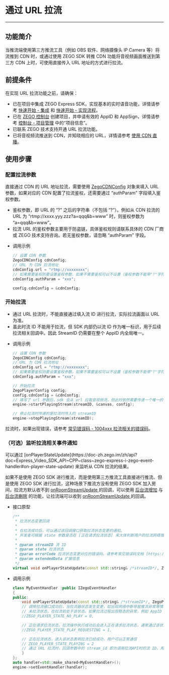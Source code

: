 # 通过 URL 拉流

---

## 功能简介

当推流端使用第三方推流工具（例如 OBS 软件、网络摄像头 IP Camera 等）将流推到 CDN 时，或通过使用 ZEGO SDK 转推 CDN 功能将音视频画面推送到第三方 CDN 上时，可使用直接传入 URL 地址的方式进行拉流。

## 前提条件

在实现 URL 拉流功能之前，请确保：

- 已在项目中集成 ZEGO Express SDK，实现基本的实时语音功能，详情请参考 [快速开始 - 集成](https://doc-zh.zego.im/article/17991) 和 [快速开始 - 实现流程](https://doc-zh.zego.im/article/17992)。
- 已在 [ZEGO 控制台](https://console.zego.im) 创建项目，并申请有效的 AppID 和 AppSign，详情请参考 [控制台 - 项目管理](/console/project-info) 中的“项目信息”。
- 已联系 ZEGO 技术支持开通 URL 拉流功能。
- 已将音视频流推送到 CDN，并知晓相应的 URL，详情请参考 [使用 CDN 直播](https://doc-zh.zego.im/article/17998)。

## 使用步骤

### 配置拉流参数

直接通过 CDN 的 URL 地址拉流，需要使用 [ZegoCDNConfig](https://doc-zh.zego.im/article/api?doc=Express_Audio_SDK_API~cpp_ue~struct~ZegoCDNConfig) 对象来填入 URL 参数，如果对应的 CDN 配置了拉流鉴权，还需要通过 “authParam” 字段填入鉴权参数。

<Note title="说明">


- 鉴权参数，即 URL 的 “?” 之后的字符串（不包括 “?”）。例如从 CDN 拉流的 URL 为 “rtmp://xxxx.yyy.zzz?a=qqq&b=www” 时，则鉴权参数为 “a=qqq&b=www”。
- 拉流 URL 的鉴权参数主要用于防盗链，具体鉴权规则请联系具体的 CDN 厂商或 ZEGO 技术支持咨询。若无鉴权参数，请忽略 “authParam” 字段。

</Note>



- 调用示例

    ```cpp
    // 设置 CDN 参数
    ZegoCDNConfig cdnConfig;
    // URL 为 CDN 拉流地址
    cdnConfig.url = "rtmp://xxxxxxxx";
    // 如果需要鉴权则要设置鉴权参数，如果不需要鉴权可以不设置（鉴权参数不能带"?"字符）
    cdnConfig.authParam = "xxx";

    config.cdnConfig = &cdnConfig;
    ```

### 开始拉流

<Warning title="注意">


- 通过 URL 拉流时，不能直接通过填入流 ID 进行拉流，实际拉流画面以 URL 为准。
- 虽此时流 ID 不能用于拉流，但 SDK 内部仍以流 ID 作为唯一标识，用于后续拉流相关回调中。因此 StreamID 仍需要在整个 AppID 内全局唯一。

</Warning>




- 调用示例

    ```cpp
    // 设置 CDN 参数
    ZegoCDNConfig cdnConfig;
    // URL 为 CDN 拉流地址
    cdnConfig.url = "rtmp://xxxxxxxx";
    // 如果需要鉴权则要设置鉴权参数，如果不需要鉴权可以不设置（鉴权参数不能带"?"字符）
    cdnConfig.authParam = "xxx";

    // 开始拉流
    ZegoPlayerConfig config;
    config.cdnConfig = &cdnConfig;
    // 填写了 url 参数后，sdk 会从 url 拉取音视频流，但此时依然需要传递一个唯一的 streamID 到 SDK，SDK 内部会以该 streamID 标识这条流
    engine->startPlayingStream(streamID, &canvas, config);

    // 停止拉流时传递的是拉流时传入的 streamID
    engine->stopPlayingStream(streamID);
    ```

拉流时，如果出现错误，请参考 [常见错误码 - 1004xxx 拉流相关的错误码](/real-time-voice-ue/client-sdk/error-code#1004xxx-拉流相关的错误码)。


### （可选）监听拉流相关事件通知

<Accordion title="监听拉流相关事件通知" defaultOpen="false">
可以通过 [onPlayerStateUpdate](https://doc-zh.zego.im/zh/api?doc=Express_Video_SDK_API~CPP~class~zego-express-i-zego-event-handler#on-player-state-update) 来监听从 CDN 拉流的结果。

<Warning title="注意">


如果不是使用 ZEGO SDK 进行推流，而是使用第三方推流工具直接进行推流、但是使用 ZEGO SDK 进行拉流，这种场景下推流方没有使用 ZEGO SDK 加入房间，拉流方默认收不到 [onRoomStreamUpdate ](https://doc-zh.zego.im/zh/api?doc=Express_Video_SDK_API~CPP~class~zego-express-i-zego-event-handler#on-room-stream-update) 的回调，可以使用 [后台流增加](https://doc-zh.zego.im/article/1333) 与 [后台流删除](https://doc-zh.zego.im/article/1331) 的功能，让拉流端可以收到 [onRoomStreamUpdate ](https://doc-zh.zego.im/zh/api?doc=Express_Video_SDK_API~CPP~class~zego-express-i-zego-event-handler#on-room-stream-update) 的回调。

</Warning>



- 接口原型

    ```cpp
    /**
     * 拉流状态变更回调
     *
     * 在拉流成功后，可以通过该回调接口获取拉流状态变更的通知。
     * 开发者可根据 state 参数是否在 [正在请求拉流状态] 来大体判断用户的拉流网络情况。
     *
     * @param streamID 流 ID
     * @param state 拉流状态
     * @param errorCode 拉流状态变更对应的错误码。请参考常见错误码文档 [https://doc-zh.zego.im/zh/4380.html]
     * @param extendedData 扩展信息
     */
    virtual void onPlayerStateUpdate(const std::string& /*streamID*/, ZegoPlayerState /*state*/, int /*errorCode*/, const std::string& /*extendedData*/);
    ```

- 调用示例

    ```cpp
    class MyEventHandler :public IZegoEventHandler
    {
    public:
        void onPlayerStateUpdate(const std::string& /*streamID*/, ZegoPlayerState /*state*/, int /*errorCode*/, const std::string& /*extendedData*/) {
        // 调用拉流接口成功后，当拉流器状态发生变更，如出现网络中断导致推流异常等情况，SDK在重试拉流的同时，会通过该回调通知
        // 未拉流状态，在拉流前处于该状态。如果拉流过程出现稳态的异常，例如 AppID 和 AppSign 不正确，都会进入未拉流状态
        //ZEGO_PLAYER_STATE_NO_PLAY = 0,

        // 正在请求拉流状态，拉流操作执行成功后会进入正在请求拉流状态，通常通过该状态进行应用界面的展示。如果因为网络质量不佳产生的中断，SDK 会进行内部重试，也会回到正在请求拉流状态
        //ZEGO_PLAYER_STATE_PLAY_REQUESTING = 1,

        // 正在拉流状态，进入该状态表明拉流已经成功，用户可以正常通信
        // ZEGO_PLAYER_STATE_PLAYING = 2
        // 通过 URL 拉流时，回调参数中的 stream_id 即为调用拉流API时的流 ID，用于唯一标识当次拉流事件。
        }
    };
    auto handler=std::make_shared<MyEventHandler>();
    engine->setEventHandler(handler);
    ```
</Accordion>
